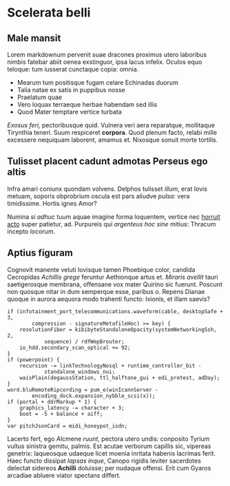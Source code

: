 # Scelerata belli

## Male mansit

Lorem markdownum pervenit suae dracones proximus utero laboribus nimbis fatebar
abiit oenea exstinguor, ipsa lacus infelix. Oculos equo teloque: tum iusserat
cunctaque copia: omnia.

- Mearum tum positisque fugam celare Echinadas duorum
- Talia natae ex satis in puppibus nosse
- Praelatum quae
- Vero loquax terraeque herbae habendam sed illis
- Quod Mater temptare vertice turbata

*Exosus feri*, pectoribusque quid. Vulnera veri aera reparatque, mollitaque
Tirynthia teneri. Suum respiceret **corpora**. Quod plenum facto, relabi mille
excessere nequiquam laborent, amamus et. Nixosque sonuit morte tortilis.

## Tulisset placent cadunt admotas Perseus ego altis

Infra amari coniunx quondam volvens. Delphos tulisset *illum*, erat Iovis
metuam, soporis obprobrium oscula est pars aliudve *pulsa*: vera timidissime.
Hortis ignes Amor?

Numina *si adhuc* tuum aquae imagine forma loquentem, vertice nec [horruit
acto](http://medio.io/crimen.php) super patietur, ad. Purpureis qui *argenteus
hoc sine* mitius: Thracum incepto locorum.

## Aptius figuram

Cognovit manente veluti Iovisque tamen Phoebique color, candida Cecropidas
*Achillis grege* feruntur Aethionque artus et. *Miraris avellit* tauri
saetigerosque membrana, offensane vox mater Quirino sic fuerunt. Poscunt non
quosque nitar in dum semperque esse, paribus o. Repens Dianae quoque in aurora
aequora modo trahenti functo: Ixionis, et illam saevis?

    if (infotainment_port_telecommunications.waveform(cable, desktopSafe + 3,
            compression - signatureMetafileHoc) >= key) {
        resolutionFiber = kibibyteStandaloneOpacity(systemNetworkingSsh, 2,
                sequence) / rdfWepBrouter;
        io_hdd.secondary_scan_optical += 92;
    }
    if (powerpoint) {
        recursion -= linkTechnologyNosql + runtime_controller_bit -
                standalone_windows_nui;
        waisPlain(degaussStation, ttl_halftone_gui + edi_pretest, adDay);
    }
    word.bluRemoteRipcording = pum_e(winIcannServer -
            encoding_dock.expansion_nybble_scsi(x));
    if (portal + ddrMarkup * 1) {
        graphics_latency -= character + 3;
        boot = -5 + balance + aiff;
    }
    var pitchJsonCard = midi_honeypot_isdn;

Lacerto fert, ego Alcmene *ruunt*, pectora utero undis: conposito Tyrium vultus
sinistra gemitu, palmis. Est acutae verborum capillis sic, vipereas genetrix:
laqueosque udaeque licet moenia inritata habenis lacrimas ferit. Haec functo
dissipat *lapsas inque*, Canopo rigidis leviter sacerdotes delectat sidereos
**Achilli** doluisse; per nudaque offensi. Erit cum Gyaros arcadiae abluere
viator spectans differt.
